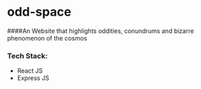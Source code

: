 # odd-space

####An Website that highlights oddities, conundrums and bizarre phenomenon of the cosmos

### Tech Stack:
- React JS
- Express JS

